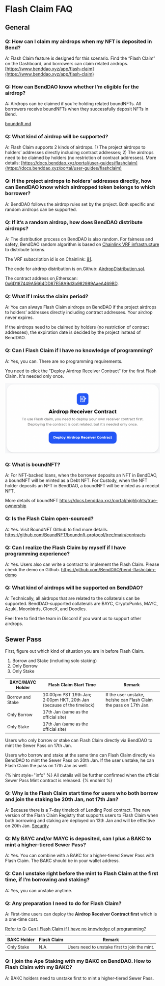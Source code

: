 # Flash Claim FAQ

## General

### Q: How can I claim my airdrops when my NFT is deposited in Bend?&#x20;

A: Flash Claim feature is designed for this scenario. Find the “Flash Claim” on the Dashboard, and borrowers can claim related airdrops. [https://www.benddao.xyz/app/flash-claim](https://www.benddao.xyz/app/flash-claim)

### Q: How can BendDAO know whether I’m eligible for the airdrop?&#x20;

A: Airdrops can be claimed if you’re holding related boundNFTs. All borrowers receive boundNFTs when they successfully deposit NFTs in Bend.

&#x20;[boundnft.md](../lending-protocol/boundnft.md "mention")

### Q: What kind of airdrop will be supported?&#x20;

A: Flash Claim supports 2 kinds of airdrops. 1) The project airdrops to holders’ addresses directly including contract addresses; 2) The airdrops need to be claimed by holders (no restriction of contract addresses). More details: [https://docs.benddao.xyz/portal/user-guides/flashclaim](https://docs.benddao.xyz/portal/user-guides/flashclaim)

### Q: If the project airdrops to holders’ addresses directly, how can BendDAO know which airdropped token belongs to which borrower?&#x20;

A: BendDAO follows the airdrop rules set by the project. Both specific and random airdrops can be supported.

### Q: If it’s a random airdrop, how does BendDAO distribute airdrops?&#x20;

A: The distribution process on BendDAO is also random. For fairness and safety, BendDAO random algorithm is based on [Chainlink VRF infrastructure](https://vrf.chain.link/mainnet) to distribute tokens.&#x20;

The VRF subscription id is on Chainlink: [81](https://vrf.chain.link/mainnet/81).

The code for airdrop distribution is on[ ](https://github.com/BoundNFT/boundnft-protocol/blob/main/contracts/misc/AirdropDistribution.sol)Github: [AirdropDistribution.sol](https://github.com/BoundNFT/boundnft-protocol/blob/main/contracts/misc/AirdropDistribution.sol).&#x20;

The contract address on[ ](https://etherscan.io/address/0x6D187449A5664DD87E58A9d3b982989AaeA469BD)Etherscan: [0x6D187449A5664DD87E58A9d3b982989AaeA469BD](https://etherscan.io/address/0x6D187449A5664DD87E58A9d3b982989AaeA469BD).

### Q: What if I miss the claim period?&#x20;

A: You can always Flash Claim airdrops on BendDAO if the project airdrops to holders’ addresses directly including contract addresses. Your airdrop never expires.

If the airdrops need to be claimed by holders (no restriction of contract addresses), the expiration date is decided by the project instead of BendDAO.

### Q: Can I Flash Claim if I have no knowledge of programming?&#x20;

A: Yes, you can. There are no programming requirements.&#x20;

You need to click the "Deploy Airdrop Receiver Contract" for the first Flash Claim. It's needed only once.&#x20;

![](<../.gitbook/assets/image (9).png>)

### Q: What is boundNFT?&#x20;

A: For NFT-backed loans, when the borrower deposits an NFT in BendDAO, a boundNFT will be minted as a Debt NFT. For Custody, when the NFT holder deposits an NFT in BendDAO, a boundNFT will be minted as a receipt NFT.&#x20;

More details of boundNFT https://docs.benddao.xyz/portal/highlights/true-ownership

### Q: Is the Flash Claim open-sourced?&#x20;

A: Yes. Visit BoundNFT Github to find more details. https://github.com/BoundNFT/boundnft-protocol/tree/main/contracts

### Q: Can I realize the Flash Claim by myself if I have programming experience?&#x20;

A: Yes. Users also can write a contract to implement the Flash Claim. Please check the demo on Github. https://github.com/BendDAO/bend-flashclaim-demo

### Q: What kind of airdrops will be supported on BendDAO?&#x20;

A: Technically, all airdrops that are related to the collaterals can be supported. BendDAO-supported collaterals are BAYC, CryptoPunks, MAYC, Azuki, Moonbirds, CloneX, and Doodles.

Feel free to find the team in Discord if you want us to support other airdrops.

## Sewer Pass

First, figure out which kind of situation you are in before Flash Claim.

1. Borrow and Stake (including solo staking)
2. Only Borrow
3. Only Stake

| BAYC/MAYC Holder | Flash Claim Start Time                                               | Remark                                                            |
| ---------------- | -------------------------------------------------------------------- | ----------------------------------------------------------------- |
| Borrow and Stake | 10:00pm PST 19th Jan; 2:00pm HKT, 20th Jan (because of the timelock) | If the user unstake, he/she can Flash Claim the pass on 17th Jan. |
| Only Borrow      | 17th Jan (same as the official site)                                 |                                                                   |
| Only Stake       | 17th Jan (same as the official site)                                 |                                                                   |

Users who only borrow or stake can Flash Claim directly via BendDAO to mint the Sewer Pass on 17th Jan.

Users who borrow and stake at the same time can Flash Claim directly via BendDAO to mint the Sewer Pass on 20th Jan. If the user unstake, he can Flash Claim the pass on 17th Jan as well.

{% hint style="info" %}
All details will be further confirmed when the official Sewer Pass Mint contract is released.&#x20;
{% endhint %}

### **Q: Why is the Flash Claim start time for users who both borrow and join the staking be 20th Jan, not 17th Jan?**

A: Because there is a 7-day timelock of Lending Pool contract. The new version of the Flash Claim Registry that supports users to Flash Claim when both borrowing and staking are deployed on 13th Jan and will be effective on 20th Jan. [Security ](../risk/security-and-audits.md)

### **Q: My BAYC and/or MAYC is deposited, can I plus a BAKC to mint a higher-tiered Sewer Pass?**

A: Yes. You can combine with a BAKC for a higher-tiered Sewer Pass with Flash Claim. The BAKC should be in your wallet address.

### **Q: Can I unstake right before the mint to Flash Claim at the first time, if I’m borrowing and staking?**

A: Yes, you can unstake anytime.

### **Q: Any preparation I need to do for Flash Claim?**

A: First-time users can deploy the **Airdrop Receiver Contract first** which is a one-time cost.&#x20;

[Refer to Q: Can I Flash Claim if I have no knowledge of programming? ](flash-claim-faq.md#q-can-i-flash-claim-if-i-have-no-knowledge-of-programming)



| BAKC Holder | Flash Claim | Remark                                        |
| ----------- | ----------- | --------------------------------------------- |
| Only Stake  | N.A.        | Users need to unstake first to join the mint. |

### **Q: I join the Ape Staking with my BAKC on BendDAO. How to Flash Claim with my BAKC?**

A: BAKC holders need to unstake first to mint a higher-tiered Sewer Pass.
